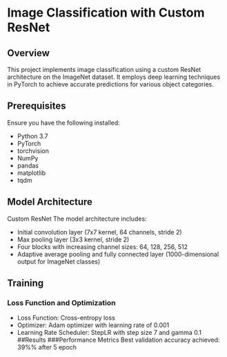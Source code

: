 # Image Classification with Custom ResNet

## Overview
This project implements image classification using a custom ResNet architecture on the ImageNet dataset. It employs deep learning techniques in PyTorch to achieve accurate predictions for various object categories.

## Prerequisites
Ensure you have the following installed:
- Python 3.7
- PyTorch
- torchvision
- NumPy
- pandas
- matplotlib
- tqdm


## Model Architecture
Custom ResNet
The model architecture includes:

- Initial convolution layer (7x7 kernel, 64 channels, stride 2)
- Max pooling layer (3x3 kernel, stride 2)
- Four blocks with increasing channel sizes: 64, 128, 256, 512
- Adaptive average pooling and fully connected layer (1000-dimensional output for ImageNet classes)

## Training
### Loss Function and Optimization
- Loss Function: Cross-entropy loss
- Optimizer: Adam optimizer with learning rate of 0.001
- Learning Rate Scheduler: StepLR with step size 7 and gamma 0.1
##Results
###Performance Metrics
Best validation accuracy achieved: 39%% after 5 epoch
